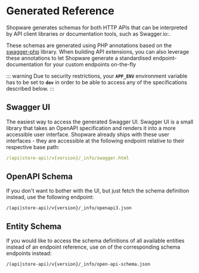 # Generated Reference

Shopware generates schemas for both HTTP APIs that can be interpreted by API client libraries or documentation tools, such as Swagger.io:.

<PageRef page="https://swagger.io/" title="
	API Documentation &amp; Design Tools for Teams | Swagger
" target="_blank" />

These schemas are generated using PHP annotations based on the [swagger-php](https://github.com/zircote/swagger-php) library. When building API extensions, you can also leverage these annotations to let Shopware generate a standardised endpoint-documentation for your custom endpoints on-the-fly

::: warning
Due to security restrictions, your **`APP_ENV`** environment variable has to be set to **`dev`** in order to be able to access any of the specifications described below.
:::

## Swagger UI

The easiest way to access the generated Swagger UI. Swagger UI is a small library that takes an OpenAPI specification and renders it into a more accessible user interface. Shopware already ships with these user interfaces - they are accessible at the following endpoint relative to their respective base path:

```yaml
/(api|store-api)/v{version}/_info/swagger.html
```

## OpenAPI Schema

If you don't want to bother with the UI, but just fetch the schema definition instead, use the following endpoint:

```text
/(api|store-api)/v{version}/_info/openapi3.json
```

## Entity Schema

If you would like to access the schema definitions of all available entities instead of an endpoint reference, use on of the corresponding schema endpoints instead:

```text
/(api|store-api)/v{version}/_info/open-api-schema.json
```
